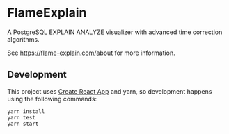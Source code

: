 # FlameExplain

A PostgreSQL EXPLAIN ANALYZE visualizer with advanced time correction algorithms.

See https://flame-explain.com/about for more information.

## Development

This project uses [Create React App](https://create-react-app.dev/) and yarn,
so development happens using the following commands:

```
yarn install
yarn test
yarn start
```
